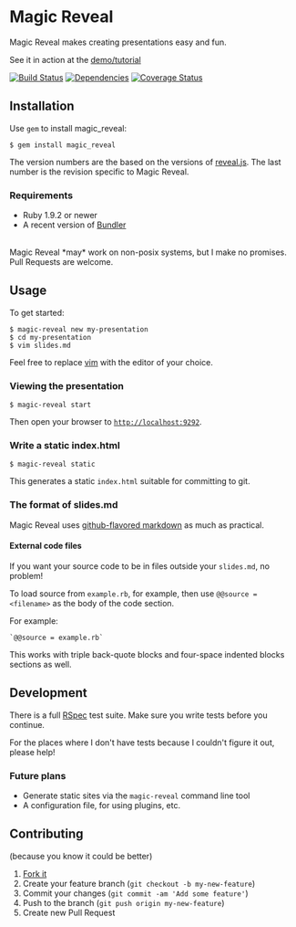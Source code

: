 # Magic Reveal

Magic Reveal makes creating presentations easy and fun.

See it in action at the [demo/tutorial](http://docwhat.github.io/magic_reveal/)

[![Build Status](https://secure.travis-ci.org/docwhat/magic_reveal.png?branch=master)](http://travis-ci.org/docwhat/magic_reveal)
[![Dependencies](https://gemnasium.com/docwhat/magic_reveal.png?branch=master)](https://gemnasium.com/docwhat/magic_reveal)
[![Coverage Status](https://coveralls.io/repos/docwhat/magic_reveal/badge.png?branch=master)](https://coveralls.io/r/docwhat/magic_reveal)

## Installation

Use `gem` to install magic_reveal:

    $ gem install magic_reveal

The version numbers are the based on the versions of
[reveal.js](https://github.com/hakimel/reveal.js). The last number is
the revision specific to Magic Reveal.

### Requirements

* Ruby 1.9.2 or newer
* A recent version of [Bundler](http://bundler.io/)

<br/>
Magic Reveal *may* work on non-posix systems, but I make no promises. Pull Requests are
welcome.

## Usage

To get started:

    $ magic-reveal new my-presentation
    $ cd my-presentation
    $ vim slides.md

Feel free to replace [vim](http://vim.org/) with the editor of your choice.

### Viewing the presentation

    $ magic-reveal start

Then open your browser to [`http://localhost:9292`](http://localhost:9292).

### Write a static index.html

    $ magic-reveal static

This generates a static `index.html` suitable for committing to git.

### The format of slides.md

Magic Reveal uses [github-flavored
markdown](https://help.github.com/articles/github-flavored-markdown)
as much as practical.

#### External code files

If you want your source code to be in files outside your `slides.md`, no problem!

To load source from `example.rb`, for example, then use `@@source = <filename>`
as the body of the code section.

For example:

```
`@@source = example.rb`
```

This works with triple back-quote blocks and four-space indented blocks sections as well.

## Development

There is a full [RSpec](http://rspec.info/) test suite.  Make sure you
write tests before you continue.

For the places where I don't have tests because I couldn't figure it out,
please help!

### Future plans

* Generate static sites via the `magic-reveal` command line tool
* A configuration file, for using plugins, etc.

## Contributing

(because you know it could be better)

1. [Fork it](https://github.com/docwhat/magic_reveal)
2. Create your feature branch (`git checkout -b my-new-feature`)
3. Commit your changes (`git commit -am 'Add some feature'`)
4. Push to the branch (`git push origin my-new-feature`)
5. Create new Pull Request
